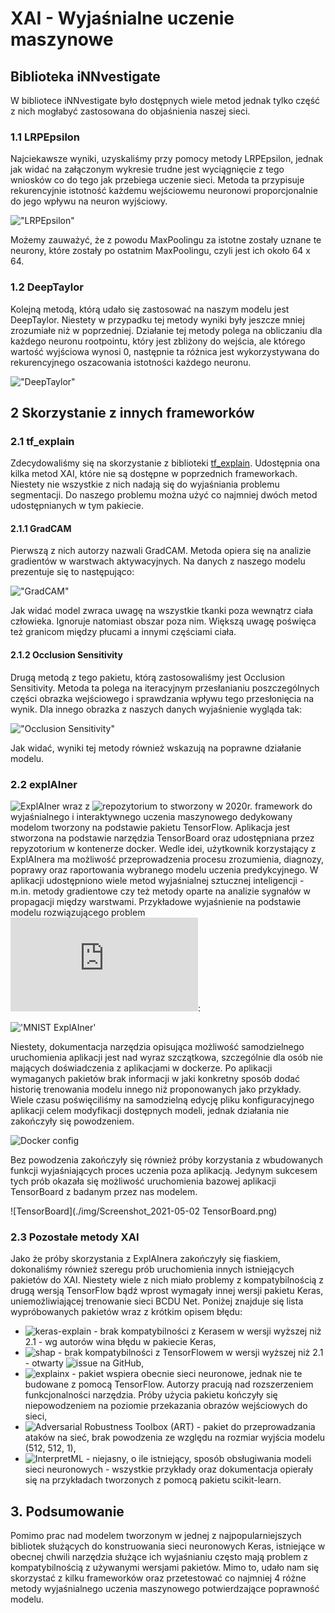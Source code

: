 
# XAI - Wyjaśnialne uczenie maszynowe

## Biblioteka iNNvestigate

W bibliotece iNNvestigate było dostępnych wiele metod jednak tylko część z nich mogłabyć zastosowana do objaśnienia naszej sieci.

### 1.1 LRPEpsilon
Najciekawsze wyniki, uzyskaliśmy przy pomocy metody LRPEpsilon, jednak jak widać na załączonym wykresie trudne jest wyciągnięcie z tego wniosków co do tego jak przebiega uczenie sieci. Metoda ta przypisuje rekurencyjnie istotność każdemu wejściowemu neuronowi proporcjonalnie do jego wpływu na neuron wyjściowy.

!["LRPEpsilon"](./img/lrpeps.png)

Możemy zauważyć, że z powodu MaxPoolingu za istotne zostały uznane te neurony, które zostały po ostatnim MaxPoolingu, czyli jest ich około 64 x 64. 

### 1.2 DeepTaylor
Kolejną metodą, którą udało się zastosować na naszym modelu jest DeepTaylor. Niestety w przypadku tej metody wyniki były jeszcze mniej zrozumiałe niż w poprzedniej.
Działanie tej metody polega na obliczaniu dla każdego neuronu rootpointu, który jest zbliżony do wejścia, ale którego wartość wyjściowa wynosi 0, następnie ta różnica jest wykorzystywana do rekurencyjnego oszacowania istotności każdego neuronu.

!["DeepTaylor"](./img/deep_taylor.png)

## 2 Skorzystanie z innych frameworków

### 2.1 tf_explain

Zdecydowaliśmy się na skorzystanie z biblioteki [tf_explain](https://github.com/sicara/tf-explain). Udostępnia ona kilka metod XAI, które nie są dostępne w poprzednich frameworkach. Niestety nie wszystkie z nich nadają się do wyjaśniania problemu segmentacji. Do naszego problemu można użyć co najmniej dwóch metod udostępnianych w tym pakiecie.

#### 2.1.1 GradCAM

Pierwszą z nich autorzy nazwali GradCAM. Metoda opiera się na analizie gradientów w warstwach aktywacyjnych. Na danych z naszego modelu prezentuje się to następująco: 

!["GradCAM"](./img/grad_cam.png)

Jak widać model zwraca uwagę na wszystkie tkanki poza wewnątrz ciała człowieka. Ignoruje natomiast obszar poza nim. Większą uwagę poświęca też granicom między płucami a innymi częściami ciała.

#### 2.1.2 Occlusion Sensitivity

Drugą metodą z tego pakietu, którą zastosowaliśmy jest Occlusion Sensitivity. Metoda ta polega na iteracyjnym przesłanianiu poszczególnych części obrazka wejściowego i sprawdzania wpływu tego przesłonięcia na wynik. Dla innego obrazka z naszych danych wyjaśnienie wygląda tak:

!["Occlusion Sensitivity"](./img/oc.png)

Jak widać, wyniki tej metody również wskazują na poprawne działanie modelu.

### 2.2 explAIner

![ExplAIner](https://explainer.ai/) wraz z ![repozytorium](https://github.com/dbvis-ukon/explainer) to stworzony w 2020r. framework do wyjaśnialnego i interaktywnego uczenia maszynowego
dedykowany modelom tworzony na podstawie pakietu TensorFlow. Aplikacja jest stworzona na podstawie narzędzia TensorBoard oraz udostępniana przez repyzotorium w kontenerze docker. Wedle idei,
użytkownik korzystający z ExplAInera ma możliwość przeprowadzenia procesu zrozumienia, diagnozy, poprawy oraz raportowania wybranego modelu uczenia predykcyjnego. W aplikacji udostępniono
wiele metod wyjaśnialnej sztucznej inteligencji - m.in. metody gradientowe czy też metody oparte na analizie sygnałów w propagacji między warstwami. Przykładowe wyjaśnienie na podstawie
modelu rozwiązującego problem ![MNIST](http://yann.lecun.com/exdb/mnist/index.html):

!['MNIST ExplAIner'](./img/mnist.png)

Niestety, dokumentacja narzędzia opisująca możliwość samodzielnego uruchomienia aplikacji jest nad wyraz szczątkowa, szczególnie dla osób nie mających doświadczenia z aplikacjami w dockerze.
Po aplikacji wymaganych pakietów brak informacji w jaki konkretny sposób dodać historię trenowania modelu innego niż proponowanych jako przykłady. Wiele czasu poświęciliśmy na samodzielną
edycję pliku konfiguracyjnego aplikacji celem modyfikacji dostępnych modeli, jednak działania nie zakończyły się powodzeniem.

![Docker config](./img/dockerconfig.png)

Bez powodzenia zakończyły się również próby korzystania z wbudowanych funkcji wyjaśniających proces uczenia poza aplikacją. Jedynym sukcesem tych prób okazała się możliwość uruchomienia
bazowej aplikacji TensorBoard z badanym przez nas modelem.

![TensorBoard](./img/Screenshot_2021-05-02 TensorBoard.png)

### 2.3 Pozostałe metody XAI

Jako że próby skorzystania z ExplAInera zakończyły się fiaskiem, dokonaliśmy również szeregu prób uruchomienia innych istniejących pakietów do XAI. Niestety wiele z nich miało problemy
z kompatybilnością z drugą wersją TensorFlow bądź wprost wymagały innej wersji pakietu Keras, uniemożliwiającej trenowanie sieci BCDU Net. Poniżej znajduje się lista wypróbowanych pakietów
wraz z krótkim opisem błędu:

- ![keras-explain](https://github.com/PrimozGodec/keras-explain) - brak kompatybilności z Kerasem w wersji wyższej niż 2.1 - wg autorów wina błędu w pakiecie Keras,
- ![shap](https://github.com/slundberg/shap) - brak kompatybilności z TensorFlowem w wersji wyższej niż 2.1 - otwarty ![issue](https://github.com/slundberg/shap/pull/1483) na GitHub,
- ![explainx](https://github.com/explainX/explainx) - pakiet wspiera obecnie sieci neuronowe, jednak nie te budowane z pomocą TensorFlow. Autorzy pracują nad rozszerzeniem funkcjonalności
narzędzia. Próby użycia pakietu kończyły się niepowodzeniem na poziomie przekazania obrazów wejściowych do sieci,
- ![Adversarial Robustness Toolbox (ART)](https://github.com/Trusted-AI/adversarial-robustness-toolbox) - pakiet do przeprowadzania ataków na sieć, brak powodzenia ze względu na rozmiar
wyjścia modelu (512, 512, 1),
- ![InterpretML](https://github.com/interpretml/interpret) - niejasny, o ile istniejący, sposób obsługiwania modeli sieci neuronowych - wszystkie przykłady oraz dokumentacja opierały się
na przykładach tworzonych z pomocą pakietu scikit-learn.

## 3. Podsumowanie

Pomimo prac nad modelem tworzonym w jednej z najpopularniejszych bibliotek służących do konstruowania sieci neuronowych Keras, istniejące w obecnej chwili narzędzia służące ich wyjaśnianiu często mają problem z kompatybilnością z używanymi wersjami pakietów. Mimo to, udało nam się skorzystać z kilku frameworków oraz przetestować co najmniej 4 różne metody wyjaśnialnego uczenia maszynowego potwierdzające poprawność modelu.




